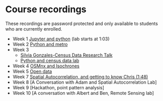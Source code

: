 # Course recordings
These recordings are password protected and only available to students who are currently enrolled.

- Week 1 [Jupyter and python](https://ucla.zoom.us/rec/share/9K8saVlYE8Z11sTygHx7AIvxJtpj_-4iRVR92UmY2FjXSJKAuU16i7ZVYWRdod6_.tXqsl2Hd_AK924i2?startTime=1632779217000) (lab starts at 1:03)
- Week 2 [Python and metro](https://ucla.zoom.us/rec/share/LbaiuSgesUWSiMhIdPZ80teu01wIFn8E5ZzlQgZMmA_gvbH81OiFXkwiKL1o0SvQ.pUgdvXdjI2N0iqjh?startTime=1633381570000)
- Week 3 
  - [Silvia Gonzales-Census Data Research Talk](https://ucla.zoom.us/rec/share/AGMJcUHP2zyNoF7UqZLRC_74ZUBI26rhiMamtMYAKbj0Z0rUGjv-8JJWnOkicMjP.07gvrW1MhsA4a_um?startTime=1633986231000)
  - [Python and census data lab](https://ucla.zoom.us/rec/share/LIszdLYCcjODjopEyzGSHbLFQq3-zmtXF5A1ze_itktUjeNtHxZSiZ5eBJ4gvn-H.ggHUU2OQNighOBaM?startTime=1633989633000)
- Week 4 [OSMnx and Isochrones](https://ucla.zoom.us/rec/share/1A1PCcNvluSH2xB3vvqe0CSoOWkC8ryhrH9I_ZD9dhYUqdwlVWOSK86w-Hg7Q4yj.RBd34iVEW0GXS_pr?startTime=1634592528000)
- Week 5 [Open data](https://ucla.zoom.us/rec/share/bmjZvoHXiTQx6o3NZMFuVO83dBm6TPwl0mqNm_gN-hJpjUJtwkb0OaWl3pgfEpjz.wwuGbnOl891nQWf_?startTime=1635195972000)
- Week 7 [Spatial Autocorrelation, and getting to know Chris (1:48)](https://ucla.zoom.us/rec/share/2D_eIr_eUoi6nVdbwjWPq7scK0qh6RjV_5zN247mfmwJx7E6vk-TNeq5DPfO4enf.Eq0m4sxd9O7uL8PO?startTime=1636409091000)
- Week 8 [A Conversation with Adam and Spatial Autocorrelation Lab]
- Week 9 [Hackathon, point pattern analysis]
- Week 10 [A conversation with Albert and Ben, Remote Sensing lab]
